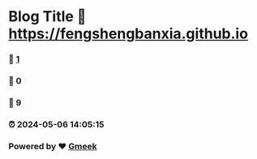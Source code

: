 # Blog Title :link: https://fengshengbanxia.github.io 
### :page_facing_up: [1](https://fengshengbanxia.github.io/tag.html) 
### :speech_balloon: 0 
### :hibiscus: 9 
### :alarm_clock: 2024-05-06 14:05:15 
### Powered by :heart: [Gmeek](https://github.com/Meekdai/Gmeek)
